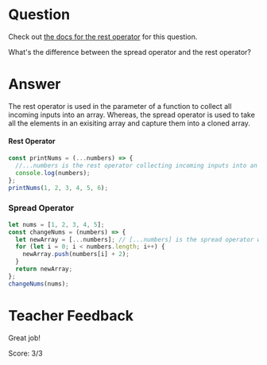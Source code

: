 # Question

Check out [the docs for the rest operator](https://developer.mozilla.org/en-US/docs/Web/JavaScript/Reference/Functions/rest_parameters) for this question.

What's the difference between the spread operator and the rest operator?

# Answer

The rest operator is used in the parameter of a function to collect all incoming inputs into an array. Whereas, the spread operator is used to take all the elements in an exisiting array and capture them into a cloned array.

#### Rest Operator

```js
const printNums = (...numbers) => {
  //...numbers is the rest operator collecting incoming inputs into an array called "numbers'
  console.log(numbers);
};
printNums(1, 2, 3, 4, 5, 6);
```

### Spread Operator

```js
let nums = [1, 2, 3, 4, 5];
const changeNums = (numbers) => {
  let newArray = [...numbers]; // [...numbers] is the spread operator which helps us clone existing array elements inside a new array without affecting the original incoming input array.
  for (let i = 0; i < numbers.length; i++) {
    newArray.push(numbers[i] + 2);
  }
  return newArray;
};
changeNums(nums);
```

# Teacher Feedback

Great job! 

Score: 3/3